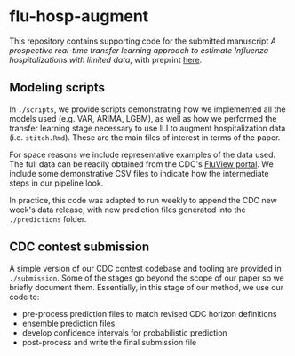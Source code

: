 # flu-hosp-augment

This repository contains supporting code for the submitted manuscript *A prospective real-time transfer learning approach to estimate Influenza hospitalizations with limited data*, with preprint [here](https://www.medrxiv.org/content/10.1101/2024.07.17.24310565v1).

## Modeling scripts

In `./scripts`, we provide scripts demonstrating how we implemented all the models used (e.g. VAR, ARIMA, LGBM), as well as how we performed the transfer learning stage necessary to use ILI to augment hospitalization data (i.e. `stitch.Rmd`). These are the main files of interest in terms of the paper.

For space reasons we include representative examples of the data used. The full data can be readily obtained from the CDC's [FluView portal](https://www.cdc.gov/flu/weekly/fluviewinteractive.htm). We include some demonstrative CSV files to indicate how the intermediate steps in our pipeline look.

In practice, this code was adapted to run weekly to append the CDC new week's data release, with new prediction files generated into the `./predictions` folder.

## CDC contest submission

A simple version of our CDC contest codebase and tooling are provided in `./submission`. Some of the stages go beyond the scope of our paper so we briefly document them. Essentially, in this stage of our method, we use our code to:
- pre-process prediction files to match revised CDC horizon definitions
- ensemble prediction files
- develop confidence intervals for probabilistic prediction
- post-process and write the final submission file
